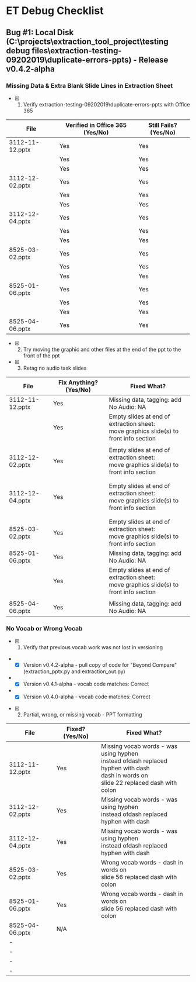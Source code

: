 # ET Debug Checklist

## Bug #1: Local Disk (C:\projects\extraction_tool_project\testing debug files\extraction-testing-09202019\duplicate-errors-ppts) - Release v0.4.2-alpha  

### Missing Data & Extra Blank Slide Lines in Extraction Sheet  

* [X] 1. Verify extraction-testing-09202019\duplicate-errors-ppts with Office 365
    
|File               | Verified in Office 365 (Yes/No) | Still Fails? (Yes/No) |
|-------------------|---------------------------------|-----------------------|
|3112-11-12.pptx    | Yes                             | Yes                   |
|                   | Yes                             | Yes                   |
|                   | Yes                             | Yes                   |
|3112-12-02.pptx    | Yes                             | Yes                   |
|                   | Yes                             | Yes                   |
|                   | Yes                             | Yes                   |
|3112-12-04.pptx    | Yes                             | Yes                   |
|                   | Yes                             | Yes                   |
|                   | Yes                             | Yes                   |
|8525-03-02.pptx    | Yes                             | Yes                   |
|                   | Yes                             | Yes                   |
|                   | Yes                             | Yes                   |
|8525-01-06.pptx    | Yes                             | Yes                   |
|                   | Yes                             | Yes                   |
|                   | Yes                             | Yes                   |
|8525-04-06.pptx    | Yes                             | Yes                   |

* [X] 2. Try moving the graphic and other files at the end of the ppt to the front of the ppt
* [X] 3. Retag no audio task slides

|File               | Fix Anything? (Yes/No) | Fixed What?  |
|-------------------|------------------------|--------------|
|3112-11-12.pptx    | Yes                    | Missing data, tagging: add No Audio: NA |
|                   | Yes                    | Empty slides at end of extraction sheet:<br>move graphics slide(s) to front info section |
|                   |                        |              |
|3112-12-02.pptx    | Yes                    | Empty slides at end of extraction sheet:<br>move graphics slide(s) to front info section |
|                   |                        |              |
|                   |                        |              |
|3112-12-04.pptx    | Yes                    | Empty slides at end of extraction sheet:<br>move graphics slide(s) to front info section |
|                   |                        |              |
|                   |                        |              |
|8525-03-02.pptx    | Yes                    | Empty slides at end of extraction sheet:<br>move graphics slide(s) to front info section |
|8525-01-06.pptx    | Yes                    | Missing data, tagging: add No Audio: NA |
|                   | Yes                    | Empty slides at end of extraction sheet:<br>move graphics slide(s) to front info section |
|                   |                        |              |
|8525-04-06.pptx    | Yes                    | Missing data, tagging: add No Audio: NA |

### No Vocab or Wrong Vocab

* [X] 1. Verify that previous vocab work was not lost in versioning
- * [X] Version v0.4.2-alpha - pull copy of code for "Beyond Compare" (extraction_pptx.py and extraction_out.py)
- * [X] Version v0.4.1-alpha - vocab code matches: Correct
- * [X] Version v0.4.0-alpha - vocab code matches: Correct

* [X] 2. Partial, wrong, or missing vocab - PPT formatting

|File               | Fixed? (Yes/No) | Fixed What?  |
|-------------------|-----------------|--------------|
| 3112-11-12.pptx   | Yes             | Missing vocab words - was using hyphen<br>instead ofdash replaced hyphen with dash<br>dash in words on<br>slide 22 replaced dash with colon | |
| 3112-12-02.pptx   | Yes             | Missing vocab words - was using hyphen<br>instead ofdash replaced hyphen with dash |
| 3112-12-04.pptx   | Yes             | Missing vocab words - was using hyphen<br>instead ofdash replaced hyphen with dash |
| 8525-03-02.pptx   | Yes             | Wrong vocab words - dash in words on<br>slide 56 replaced dash with colon |
| 8525-01-06.pptx   | Yes             | Wrong vocab words - dash in words on<br>slide 56 replaced dash with colon |
| 8525-04-06.pptx   | N/A             |              |
| -                 |                 |              |
| -                 |                 |              |
| -                 |                 |              |
| -                 |                 |              |